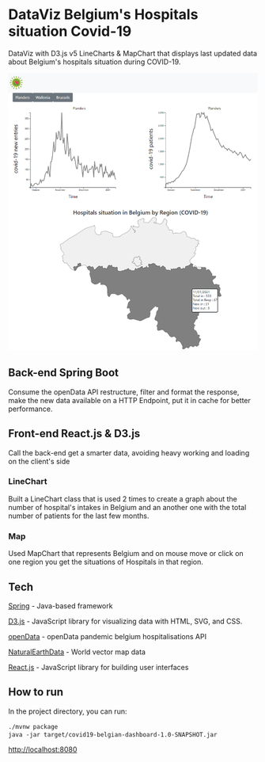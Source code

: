 # DataViz Belgium's Hospitals situation Covid-19

DataViz with D3.js v5 LineCharts & MapChart that displays last updated data about Belgium's hospitals situation during COVID-19.

![plot](./src/main/resources/static/img/demo.png)

## Back-end Spring Boot

Consume the openData API restructure, filter and format the response, make the new data available on a HTTP Endpoint, put it in cache for better performance.

## Front-end React.js & D3.js

Call the back-end get a smarter data, avoiding heavy working and loading on the client's side

### LineChart

Built a LineChart class that is used 2 times to create a graph about the number of hospital's intakes in Belgium and an another one with the total number of patients for the last few months.

### Map

Used MapChart that represents Belgium and on mouse move or click on one region you get the situations of Hospitals in that region.

## Tech

[Spring] - Java-based framework

[D3.js] - JavaScript library for visualizing data with HTML, SVG, and CSS.

[openData] - openData pandemic belgium hospitalisations API

[NaturalEarthData] - World vector map data

[React.js] - JavaScript library for building user interfaces

[Spring]: <https://spring.io/>
[openData]: <https://data.opendatasoft.com/explore/dataset/covid-19-pandemic-belgium-hosp-province%40public/api/?sort=date>
[D3.js]: <https://d3js.org/>
[NaturalEarthData]: <https://www.naturalearthdata.com/downloads/10m-cultural-vectors/10m-admin-0-details/>
[React.js]: <https://reactjs.org/>

## How to run

In the project directory, you can run:

```console
./mvnw package
java -jar target/covid19-belgian-dashboard-1.0-SNAPSHOT.jar
```

<http://localhost:8080>